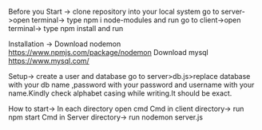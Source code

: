 Before you Start ->
clone repository into your local system
go to server->open terminal-> type npm i node-modules and run
go to client->open terminal-> type npm install and run

Installation ->
Download nodemon https://www.npmjs.com/package/nodemon
Download mysql https://www.mysql.com/

Setup->
create a user and database 
go to server>db.js>replace database with your db name ,password with your password and username with your name.Kindly check alphabet casing while writing.It should be exact.

How to start->
In each directory open cmd
Cmd in client directory-> run npm start
Cmd in Server directory-> run nodemon server.js
